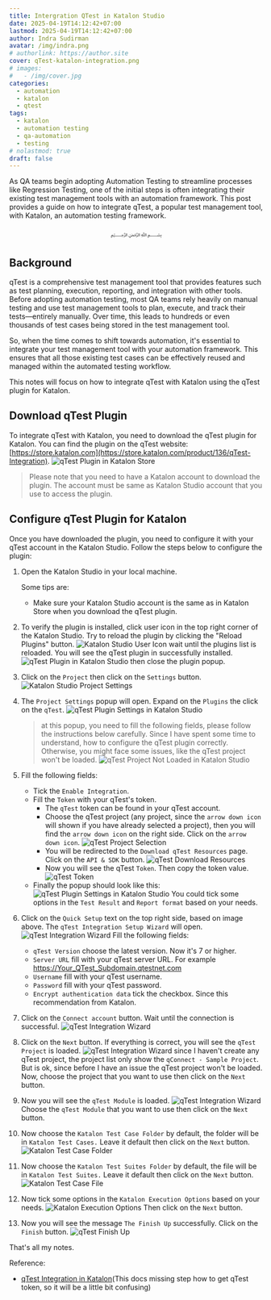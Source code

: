 ```yaml
---
title: Intergration QTest in Katalon Studio
date: 2025-04-19T14:12:42+07:00
lastmod: 2025-04-19T14:12:42+07:00
author: Indra Sudirman
avatar: /img/indra.png
# authorlink: https://author.site
cover: qTest-katalon-integration.png
# images:
#   - /img/cover.jpg
categories:
  - automation
  - katalon
  - qtest
tags:
  - katalon
  - automation testing
  - qa-automation
  - testing
# nolastmod: true
draft: false
---
```


As QA teams begin adopting Automation Testing to streamline processes like Regression Testing, one of the initial steps is often integrating their existing test management tools with an automation framework. This post provides a guide on how to integrate qTest, a popular test management tool, with Katalon, an automation testing framework.

<!--more-->

<p align="center">﷽</p>

## Background

qTest is a comprehensive test management tool that provides features such as test planning, execution, reporting, and integration with other tools. Before adopting automation testing, most QA teams rely heavily on manual testing and use test management tools to plan, execute, and track their tests—entirely manually. Over time, this leads to hundreds or even thousands of test cases being stored in the test management tool.

So, when the time comes to shift towards automation, it's essential to integrate your test management tool with your automation framework. This ensures that all those existing test cases can be effectively reused and managed within the automated testing workflow.

This notes will focus on how to integrate qTest with Katalon using the qTest plugin for Katalon.

## Download qTest Plugin

To integrate qTest with Katalon, you need to download the qTest plugin for Katalon. You can find the plugin on the qTest website: [https://store.katalon.com](https://store.katalon.com/product/136/qTest-Integration).
![qTest Plugin in Katalon Store](qtest-plugin-in-katalon-store.png)

> Please note that you need to have a Katalon account to download the plugin. The account must be same as Katalon Studio account that you use to access the plugin.

## Configure qTest Plugin for Katalon

Once you have downloaded the plugin, you need to configure it with your qTest account in the Katalon Studio. Follow the steps below to configure the plugin:

1. Open the Katalon Studio in your local machine.

   Some tips are:

   - Make sure your Katalon Studio account is the same as in Katalon Store when you download the qTest plugin.

2. To verify the plugin is installed, click user icon in the top right corner of the Katalon Studio. Try to reload the plugin by clicking the "Reload Plugins" button.
   ![Katalon Studio User Icon](reload-plugin-katalon.png)
   wait until the plugins list is reloaded. You will see the qTest plugin in successfully installed.
   ![qTest Plugin in Katalon Studio](plugins-list.png)
   then close the plugin popup.
3. Click on the `Project` then click on the `Settings` button.
   ![Katalon Studio Project Settings](project-setting.png)

4. The `Project Settings` popup will open. Expand on the `Plugins` the click on the `qTest`.
   ![qTest Plugin Settings in Katalon Studio](plugins-qTest-settings.png)

   > at this popup, you need to fill the following fields, please follow the instructions below carefully. Since I have spent some time to understand, how to configure the qTest plugin correctly. Otherwise, you might face some issues, like the qTest project won't be loaded.
   > ![qTest Project Not Loaded in Katalon Studio](qTest-project-not-loaded.png)

5. Fill the following fields:

   - Tick the `Enable Integration`.
   - Fill the `Token` with your qTest's token.
     - The `qTest` token can be found in your qTest account.
     - Choose the qTest project (any project, since the `arrow down icon` will shown if you have already selected a project), then you will find the `arrow down icon` on the right side. Click on the `arrow down icon`.
       ![qTest Project Selection](qTest-sample-project.png)
     - You will be redirected to the `Download qTest Resources` page. Click on the `API & SDK` button.
       ![qTest Download Resources](qTest-resources-page.png)
     - Now you will see the qTest `Token`. Then copy the token value.
       ![qTest Token](qTest-token.png)
   - Finally the popup should look like this:
     ![qTest Plugin Settings in Katalon Studio](qTest-plugin-settings-katalon.png)
     You could tick some options in the `Test Result` and `Report format` based on your needs.

6. Click on the `Quick Setup` text on the top right side, based on image above. The `qTest Integration Setup Wizard` will open.
   ![qTest Integration Wizard](qTest-integration-setup-wizard.png)
   Fill the following fields:

   - `qTest Version` choose the latest version. Now it's 7 or higher.
   - `Server URL` fill with your qTest server URL. For example https://Your_QTest_Subdomain.qtestnet.com
   - `Username` fill with your qTest username.
   - `Password` fill with your qTest password.
   - `Encrypt authentication data` tick the checkbox. Since this recommendation from Katalon.

7. Click on the `Connect account` button. Wait until the connection is successful.
   ![qTest Integration Wizard](qTest-integration-setup-wizard-connect-account-success.png)

8. Click on the `Next` button. If everything is correct, you will see the `qTest Project` is loaded.
   ![qTest Integration Wizard](qTest-integration-setup-wizard-project-loaded.png)
   since I haven't create any qTest project, the project list only show the `qConnect - Sample Project`.
   But is ok, since before I have an issue the qTest project won't be loaded.
   Now, choose the project that you want to use then click on the `Next` button.

9. Now you will see the `qTest Module` is loaded.
   ![qTest Integration Wizard](qTest-integration-setup-wizard-module-loaded.png)
   Choose the `qTest Module` that you want to use then click on the `Next` button.

10. Now choose the `Katalon Test Case Folder` by default, the folder will be in `Katalon Test Cases.` Leave it default then click on the `Next` button.
    ![Katalon Test Case Folder](katalon-test-case-folder.png)

11. Now choose the `Katalon Test Suites Folder` by default, the file will be in `Katalon Test Suites.` Leave it default then click on the `Next` button.
    ![Katalon Test Case File](katalon-test-suite-folder.png)

12. Now tick some options in the `Katalon Execution Options` based on your needs.
    ![Katalon Execution Options](katalon-execution-option.png)
    Then click on the `Next` button.

13. Now you will see the message `The Finish Up` successfully. Click on the `Finish` button.
    ![qTest Finish Up](finish-up-katalon-qtest.png)

That's all my notes.

Reference:

- [qTest Integration in Katalon](https://docs.katalon.com/katalon-studio/integrations/test-management/configure-qtest-integration-in-katalon-studio)(This docs missing step how to get qTest token, so it will be a little bit confusing)
